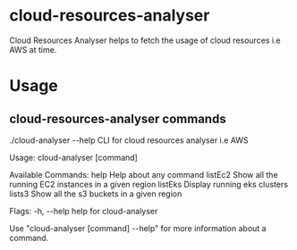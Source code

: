 # cloud-resources-analyser
Cloud Resources Analyser helps to fetch the usage of cloud resources i.e AWS at time. 
# Usage

## cloud-resources-analyser commands
./cloud-analyser --help
CLI for cloud resources analyser i.e AWS

Usage:
  cloud-analyser [command]

Available Commands:
  help        Help about any command
  listEc2     Show all the running EC2 instances in a given region
  listEks     Display running eks clusters
  lists3      Show all the s3 buckets in a given region

Flags:
  -h, --help   help for cloud-analyser

Use "cloud-analyser [command] --help" for more information about a command.
